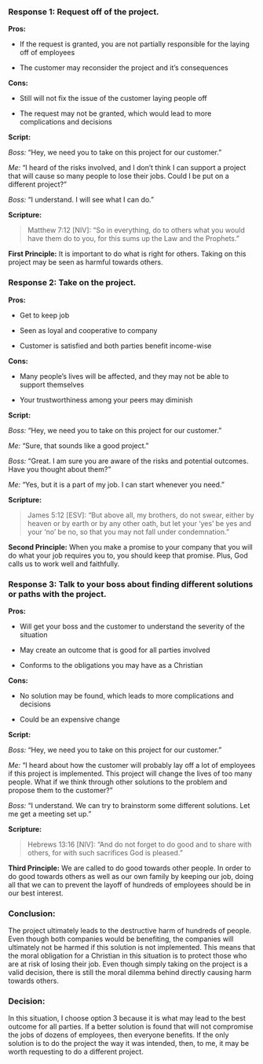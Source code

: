 ### Response 1: Request off of the project.

**Pros:**

- If the request is granted, you are not partially responsible for the laying off of employees

- The customer may reconsider the project and it’s consequences

**Cons:**
- Still will not fix the issue of the customer laying people off

- The request may not be granted, which would lead to more complications and decisions

**Script:**

*Boss:* “Hey, we need you to take on this project for our customer.”

*Me:* “I heard of the risks involved, and I don’t think I can support a project that will cause so many people to lose their jobs. Could I be put on a different project?”

*Boss:* “I understand. I will see what I can do.”

**Scripture:**

>Matthew 7:12 [NIV]: “So in everything, do to others what you would have them do to you, for this sums up the Law and the Prophets.”

**First Principle:**
It is important to do what is right for others. Taking on this project may be seen as harmful towards others.

### Response 2: Take on the project.
**Pros:**

- Get to keep job

- Seen as loyal and cooperative to company

- Customer is satisfied and both parties benefit 
income-wise

**Cons:**

- Many people’s lives will be affected, and they may not be able to support themselves

- Your trustworthiness among your peers may diminish

**Script:**

*Boss:* “Hey, we need you to take on this project for our customer.”

*Me:* “Sure, that sounds like a good project.”

*Boss:* “Great. I am sure you are aware of the risks and potential outcomes. Have you thought about them?”

*Me:* “Yes, but it is a part of my job. I can start whenever you need.”

**Scripture:**
>James 5:12 [ESV]: “But above all, my brothers, do not swear, either by heaven or by earth or by any other oath, but let your ‘yes’ be yes and your ‘no’ be no, so that you may not fall under condemnation.”

**Second Principle:**
When you make a promise to your company that you will do what your job requires you to, you should keep that promise. Plus, God calls us to work well and faithfully.

### Response 3: Talk to your boss about finding different solutions or paths with the project.

**Pros:**
- Will get your boss and the customer to understand the severity of the situation

- May create an outcome that is good for all parties involved

- Conforms to the obligations you may have as a Christian

**Cons:**

- No solution may be found, which leads to more complications and decisions

- Could be an expensive change

**Script:**

*Boss:* “Hey, we need you to take on this project for our customer.”

*Me:* “I heard about how the customer will probably lay off a lot of employees if this project is implemented. This project will change the lives of too many people. What if we think through other solutions to the problem and propose them to the customer?”

*Boss:* “I understand. We can try to brainstorm some different solutions. Let me get a meeting set up.”

**Scripture:**

>Hebrews 13:16 [NIV]: “And do not forget to do good and to share with others, for with such sacrifices God is pleased.”

**Third Principle:**
We are called to do good towards other people. In order to do good towards others as well as our own family by keeping our job, doing all that we can to prevent the layoff of hundreds of employees should be in our best interest.

### Conclusion:
The project ultimately leads to the destructive harm of hundreds of people. Even though both companies would be benefiting, the companies will ultimately not be harmed if this solution is not implemented. This means that the moral obligation for a Christian in this situation is to protect those who are at risk of losing their job. Even though simply taking on the project is a valid decision, there is still the moral dilemma behind directly causing harm towards others.

### Decision:
In this situation, I choose option 3 because it is what may lead to the best outcome for all parties. If a better solution is found that will not compromise the jobs of dozens of employees, then everyone benefits. If the only solution is to do the project the way it was intended, then, to me, it may be worth requesting to do a different project. 

